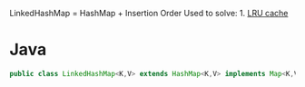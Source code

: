 LinkedHashMap = HashMap + Insertion Order
Used to solve: 1. [LRU cache](https://leetcode.com/problems/lru-cache/)

# Java
```java
public class LinkedHashMap<K,​V> extends HashMap<K,​V> implements Map<K,​V>
```
